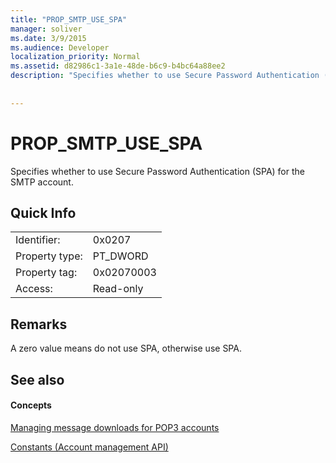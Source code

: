 ```yaml
---
title: "PROP_SMTP_USE_SPA"
manager: soliver
ms.date: 3/9/2015
ms.audience: Developer
localization_priority: Normal
ms.assetid: d82986c1-3a1e-48de-b6c9-b4bc64a88ee2
description: "Specifies whether to use Secure Password Authentication (SPA) for the SMTP account."
 
 
---
```


# PROP_SMTP_USE_SPA

Specifies whether to use Secure Password Authentication (SPA) for the SMTP account.
  
## Quick Info

|||
|:-----|:-----|
|Identifier:  <br/> |0x0207  <br/> |
|Property type:  <br/> |PT_DWORD  <br/> |
|Property tag:  <br/> |0x02070003  <br/> |
|Access:  <br/> |Read-only  <br/> |
   
## Remarks

A zero value means do not use SPA, otherwise use SPA.
  
## See also

#### Concepts

[Managing message downloads for POP3 accounts](managing-message-downloads-for-pop3-accounts.md)
  
[Constants (Account management API)](constants-account-management-api.md)

